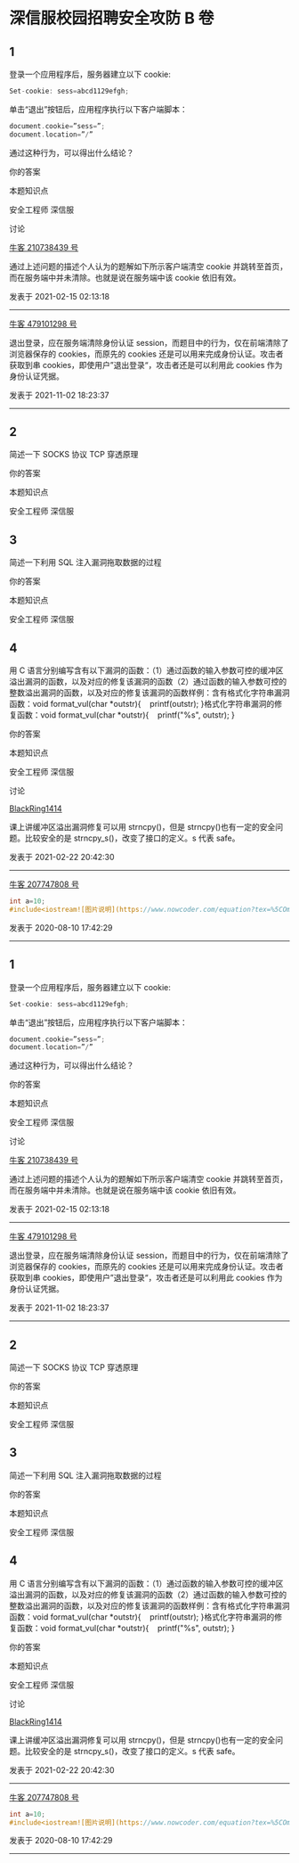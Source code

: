 # 深信服校园招聘安全攻防 B 卷

## 1

登录一个应用程序后，服务器建立以下 cookie:

```cpp
Set-cookie: sess=abcd1129efgh;
```

单击“退出”按钮后，应用程序执行以下客户端脚本：

```cpp
document.cookie=”sess=”;
document.location=”/”
```

通过这种行为，可以得出什么结论？

你的答案

本题知识点

安全工程师 深信服

讨论

[牛客 210738439 号](https://www.nowcoder.com/profile/210738439)

通过上述问题的描述个人认为的题解如下所示客户端清空 cookie 并跳转至首页，而在服务端中并未清除。也就是说在服务端中该 cookie 依旧有效。

发表于 2021-02-15 02:13:18

* * *

[牛客 479101298 号](https://www.nowcoder.com/profile/479101298)

退出登录，应在服务端清除身份认证 session，而题目中的行为，仅在前端清除了浏览器保存的 cookies，而原先的 cookies 还是可以用来完成身份认证。攻击者获取到串 cookies，即使用户”退出登录“，攻击者还是可以利用此 cookies 作为身份认证凭据。

发表于 2021-11-02 18:23:37

* * *

## 2

简述一下 SOCKS 协议 TCP 穿透原理

你的答案

本题知识点

安全工程师 深信服

## 3

简述一下利用 SQL 注入漏洞拖取数据的过程

你的答案

本题知识点

安全工程师 深信服

## 4

用 C 语言分别编写含有以下漏洞的函数：（1）通过函数的输入参数可控的缓冲区溢出漏洞的函数，以及对应的修复该漏洞的函数（2）通过函数的输入参数可控的整数溢出漏洞的函数，以及对应的修复该漏洞的函数样例：含有格式化字符串漏洞函数：void format_vul(char *outstr){    printf(outstr);
}格式化字符串漏洞的修复函数：void format_vul(char *outstr){    printf("%s", outstr);
}

你的答案

本题知识点

安全工程师 深信服

讨论

[BlackRing1414](https://www.nowcoder.com/profile/231183204)

课上讲缓冲区溢出漏洞修复可以用 strncpy()，但是 strncpy()也有一定的安全问题。比较安全的是 strncpy_s()，改变了接口的定义。s 代表 safe。

发表于 2021-02-22 20:42:30

* * *

[牛客 207747808 号](https://www.nowcoder.com/profile/207747808)

```cpp
int a=10;
#include<iostream![图片说明](https://www.nowcoder.com/equation?tex=%5COmega "图片标题") 
```

发表于 2020-08-10 17:42:29

* * *

## 1

登录一个应用程序后，服务器建立以下 cookie:

```cpp
Set-cookie: sess=abcd1129efgh;
```

单击“退出”按钮后，应用程序执行以下客户端脚本：

```cpp
document.cookie=”sess=”;
document.location=”/”
```

通过这种行为，可以得出什么结论？

你的答案

本题知识点

安全工程师 深信服

讨论

[牛客 210738439 号](https://www.nowcoder.com/profile/210738439)

通过上述问题的描述个人认为的题解如下所示客户端清空 cookie 并跳转至首页，而在服务端中并未清除。也就是说在服务端中该 cookie 依旧有效。

发表于 2021-02-15 02:13:18

* * *

[牛客 479101298 号](https://www.nowcoder.com/profile/479101298)

退出登录，应在服务端清除身份认证 session，而题目中的行为，仅在前端清除了浏览器保存的 cookies，而原先的 cookies 还是可以用来完成身份认证。攻击者获取到串 cookies，即使用户”退出登录“，攻击者还是可以利用此 cookies 作为身份认证凭据。

发表于 2021-11-02 18:23:37

* * *

## 2

简述一下 SOCKS 协议 TCP 穿透原理

你的答案

本题知识点

安全工程师 深信服

## 3

简述一下利用 SQL 注入漏洞拖取数据的过程

你的答案

本题知识点

安全工程师 深信服

## 4

用 C 语言分别编写含有以下漏洞的函数：（1）通过函数的输入参数可控的缓冲区溢出漏洞的函数，以及对应的修复该漏洞的函数（2）通过函数的输入参数可控的整数溢出漏洞的函数，以及对应的修复该漏洞的函数样例：含有格式化字符串漏洞函数：void format_vul(char *outstr){    printf(outstr);
}格式化字符串漏洞的修复函数：void format_vul(char *outstr){    printf("%s", outstr);
}

你的答案

本题知识点

安全工程师 深信服

讨论

[BlackRing1414](https://www.nowcoder.com/profile/231183204)

课上讲缓冲区溢出漏洞修复可以用 strncpy()，但是 strncpy()也有一定的安全问题。比较安全的是 strncpy_s()，改变了接口的定义。s 代表 safe。

发表于 2021-02-22 20:42:30

* * *

[牛客 207747808 号](https://www.nowcoder.com/profile/207747808)

```cpp
int a=10;
#include<iostream![图片说明](https://www.nowcoder.com/equation?tex=%5COmega "图片标题") 
```

发表于 2020-08-10 17:42:29

* * *